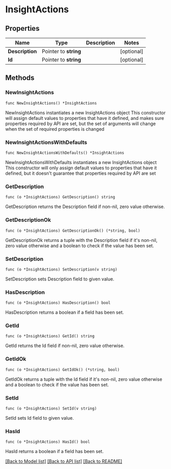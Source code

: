 # InsightActions

## Properties

Name | Type | Description | Notes
------------ | ------------- | ------------- | -------------
**Description** | Pointer to **string** |  | [optional] 
**Id** | Pointer to **string** |  | [optional] 

## Methods

### NewInsightActions

`func NewInsightActions() *InsightActions`

NewInsightActions instantiates a new InsightActions object
This constructor will assign default values to properties that have it defined,
and makes sure properties required by API are set, but the set of arguments
will change when the set of required properties is changed

### NewInsightActionsWithDefaults

`func NewInsightActionsWithDefaults() *InsightActions`

NewInsightActionsWithDefaults instantiates a new InsightActions object
This constructor will only assign default values to properties that have it defined,
but it doesn't guarantee that properties required by API are set

### GetDescription

`func (o *InsightActions) GetDescription() string`

GetDescription returns the Description field if non-nil, zero value otherwise.

### GetDescriptionOk

`func (o *InsightActions) GetDescriptionOk() (*string, bool)`

GetDescriptionOk returns a tuple with the Description field if it's non-nil, zero value otherwise
and a boolean to check if the value has been set.

### SetDescription

`func (o *InsightActions) SetDescription(v string)`

SetDescription sets Description field to given value.

### HasDescription

`func (o *InsightActions) HasDescription() bool`

HasDescription returns a boolean if a field has been set.

### GetId

`func (o *InsightActions) GetId() string`

GetId returns the Id field if non-nil, zero value otherwise.

### GetIdOk

`func (o *InsightActions) GetIdOk() (*string, bool)`

GetIdOk returns a tuple with the Id field if it's non-nil, zero value otherwise
and a boolean to check if the value has been set.

### SetId

`func (o *InsightActions) SetId(v string)`

SetId sets Id field to given value.

### HasId

`func (o *InsightActions) HasId() bool`

HasId returns a boolean if a field has been set.


[[Back to Model list]](../README.md#documentation-for-models) [[Back to API list]](../README.md#documentation-for-api-endpoints) [[Back to README]](../README.md)


